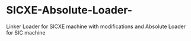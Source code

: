 # SICXE-Absolute-Loader-
Linker Loader for SICXE machine with modifications and Absolute Loader for SIC machine 
